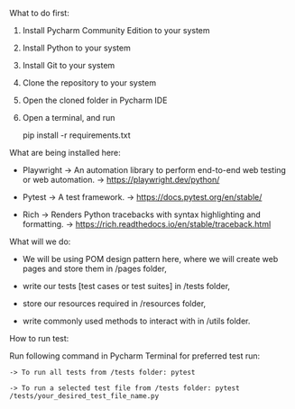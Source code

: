 What to do first:

  1. Install Pycharm Community Edition to your system
  2. Install Python to your system
  3. Install Git to your system
  4. Clone the repository to your system
  5. Open the cloned folder in Pycharm IDE
  6. Open a terminal, and run
    
     pip install -r requirements.txt


What are being installed here:

  - Playwright   ->   An automation library to perform end-to-end web testing or web automation.
                 ->   https://playwright.dev/python/
     
  - Pytest       ->   A test framework.
                 ->   https://docs.pytest.org/en/stable/
     
  - Rich         ->   Renders Python tracebacks with syntax highlighting and formatting.
                 ->   https://rich.readthedocs.io/en/stable/traceback.html


What will we do:

  
  - We will be using POM design pattern here, where we will create web pages and store them in /pages folder,
  
  - write our tests [test cases or test suites] in /tests folder,
  
  - store our resources required in /resources folder,
  
  - write commonly used methods to interact with in /utils folder.


How to run test:

  Run following command in Pycharm Terminal for preferred test run:
  
    -> To run all tests from /tests folder: pytest
    
    -> To run a selected test file from /tests folder: pytest /tests/your_desired_test_file_name.py
